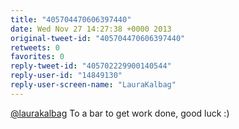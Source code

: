 ```yaml
---
title: "405704470606397440"
date: Wed Nov 27 14:27:38 +0000 2013
original-tweet-id: "405704470606397440"
retweets: 0
favorites: 0
reply-tweet-id: "405702229900140544"
reply-user-id: "14849130"
reply-user-screen-name: "LauraKalbag"
---
```

<a href="https://twitter.com/laurakalbag">@laurakalbag</a> To a bar to get work done, good luck :)
